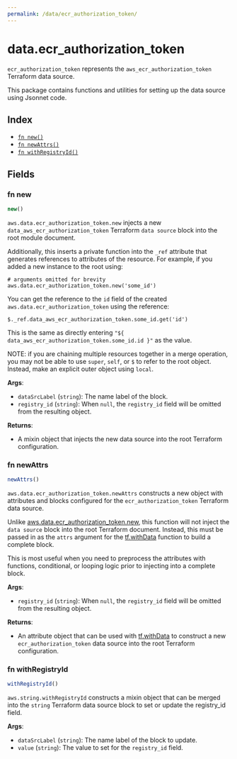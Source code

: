 ```yaml
---
permalink: /data/ecr_authorization_token/
---
```


# data.ecr_authorization_token

`ecr_authorization_token` represents the `aws_ecr_authorization_token` Terraform data source.



This package contains functions and utilities for setting up the data source using Jsonnet code.


## Index

* [`fn new()`](#fn-new)
* [`fn newAttrs()`](#fn-newattrs)
* [`fn withRegistryId()`](#fn-withregistryid)

## Fields

### fn new

```ts
new()
```


`aws.data.ecr_authorization_token.new` injects a new `data_aws_ecr_authorization_token` Terraform `data source`
block into the root module document.

Additionally, this inserts a private function into the `_ref` attribute that generates references to attributes of the
resource. For example, if you added a new instance to the root using:

    # arguments omitted for brevity
    aws.data.ecr_authorization_token.new('some_id')

You can get the reference to the `id` field of the created `aws.data.ecr_authorization_token` using the reference:

    $._ref.data_aws_ecr_authorization_token.some_id.get('id')

This is the same as directly entering `"${ data_aws_ecr_authorization_token.some_id.id }"` as the value.

NOTE: if you are chaining multiple resources together in a merge operation, you may not be able to use `super`, `self`,
or `$` to refer to the root object. Instead, make an explicit outer object using `local`.

**Args**:
  - `dataSrcLabel` (`string`): The name label of the block.
  - `registry_id` (`string`):  When `null`, the `registry_id` field will be omitted from the resulting object.

**Returns**:
- A mixin object that injects the new data source into the root Terraform configuration.


### fn newAttrs

```ts
newAttrs()
```


`aws.data.ecr_authorization_token.newAttrs` constructs a new object with attributes and blocks configured for the `ecr_authorization_token`
Terraform data source.

Unlike [aws.data.ecr_authorization_token.new](#fn-new), this function will not inject the `data source`
block into the root Terraform document. Instead, this must be passed in as the `attrs` argument for the
[tf.withData](https://github.com/tf-libsonnet/core/tree/main/docs#fn-withdata) function to build a complete block.

This is most useful when you need to preprocess the attributes with functions, conditional, or looping logic prior to
injecting into a complete block.

**Args**:
  - `registry_id` (`string`):  When `null`, the `registry_id` field will be omitted from the resulting object.

**Returns**:
  - An attribute object that can be used with [tf.withData](https://github.com/tf-libsonnet/core/tree/main/docs#fn-withdata) to construct a new `ecr_authorization_token` data source into the root Terraform configuration.


### fn withRegistryId

```ts
withRegistryId()
```

`aws.string.withRegistryId` constructs a mixin object that can be merged into the `string`
Terraform data source block to set or update the registry_id field.



**Args**:
  - `dataSrcLabel` (`string`): The name label of the block to update.
  - `value` (`string`): The value to set for the `registry_id` field.
